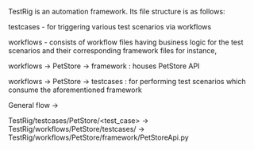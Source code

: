 TestRig is an automation framework. Its file structure is as follows:

testcases - for triggering various test scenarios via workflows

workflows - consists of workflow files having business logic for the test scenarios and their corresponding framework files
for instance, 

workflows -> PetStore -> framework : houses PetStore API

workflows -> PetStore -> testcases : for performing test scenarios which consume the aforementioned framework

General flow -> 

TestRig/testcases/PetStore/<test_case> -> TestRig/workflows/PetStore/testcases/<workflow> -> TestRig/workflows/PetStore/framework/PetStoreApi.py
